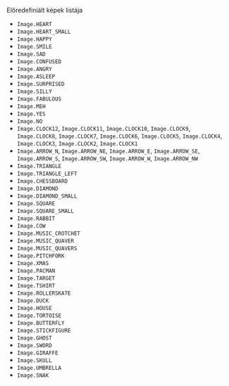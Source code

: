 Előredefiniált képek listája

-   `Image.HEART`
-   `Image.HEART_SMALL`
-   `Image.HAPPY`
-   `Image.SMILE`
-   `Image.SAD`
-   `Image.CONFUSED`
-   `Image.ANGRY`
-   `Image.ASLEEP`
-   `Image.SURPRISED`
-   `Image.SILLY`
-   `Image.FABULOUS`
-   `Image.MEH`
-   `Image.YES`
-   `Image.NO`
-   `Image.CLOCK12`,  `Image.CLOCK11`,  `Image.CLOCK10`,  `Image.CLOCK9`,  `Image.CLOCK8`,  `Image.CLOCK7`,  `Image.CLOCK6`,  `Image.CLOCK5`,  `Image.CLOCK4`,  `Image.CLOCK3`,  `Image.CLOCK2`,  `Image.CLOCK1`
-   `Image.ARROW_N`,  `Image.ARROW_NE`,  `Image.ARROW_E`,  `Image.ARROW_SE`,  `Image.ARROW_S`,  `Image.ARROW_SW`,  `Image.ARROW_W`,  `Image.ARROW_NW`
-   `Image.TRIANGLE`
-   `Image.TRIANGLE_LEFT`
-   `Image.CHESSBOARD`
-   `Image.DIAMOND`
-   `Image.DIAMOND_SMALL`
-   `Image.SQUARE`
-   `Image.SQUARE_SMALL`
-   `Image.RABBIT`
-   `Image.COW`
-   `Image.MUSIC_CROTCHET`
-   `Image.MUSIC_QUAVER`
-   `Image.MUSIC_QUAVERS`
-   `Image.PITCHFORK`
-   `Image.XMAS`
-   `Image.PACMAN`
-   `Image.TARGET`
-   `Image.TSHIRT`
-   `Image.ROLLERSKATE`
-   `Image.DUCK`
-   `Image.HOUSE`
-   `Image.TORTOISE`
-   `Image.BUTTERFLY`
-   `Image.STICKFIGURE`
-   `Image.GHOST`
-   `Image.SWORD`
-   `Image.GIRAFFE`
-   `Image.SKULL`
-   `Image.UMBRELLA`
-   `Image.SNAK`
